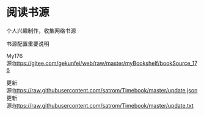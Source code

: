 # 阅读书源

个人兴趣制作，收集网络书源

书源配置重要说明

My176源:https://gitee.com/gekunfei/web/raw/master/myBookshelf/bookSource_176

更新源:https://raw.githubusercontent.com/satrom/Timebook/master/update.json
更新源:https://raw.githubusercontent.com/satrom/Timebook/master/update.txt
